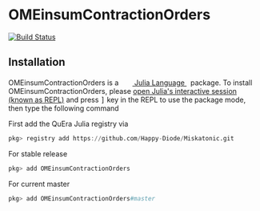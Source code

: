 # OMEinsumContractionOrders

[![Build Status](https://github.com/Happy-Diode/OMEinsumContractionOrders.jl/workflows/CI/badge.svg)](https://github.com/Happy-Diode/OMEinsumContractionOrders.jl/actions)

## Installation
<p>
OMEinsumContractionOrders is a &nbsp;
    <a href="https://julialang.org">
        <img src="https://julialang.org/favicon.ico" width="16em">
        Julia Language
    </a>
    &nbsp; package. To install OMEinsumContractionOrders,
    please <a href="https://docs.julialang.org/en/v1/manual/getting-started/">open
    Julia's interactive session (known as REPL)</a> and press <kbd>]</kbd> key in the REPL to use the package mode, then type the following command
</p>

First add the QuEra Julia registry via

```julia
pkg> registry add https://github.com/Happy-Diode/Miskatonic.git
```

For stable release

```julia
pkg> add OMEinsumContractionOrders
```

For current master

```julia
pkg> add OMEinsumContractionOrders#master
```
